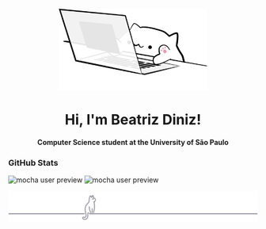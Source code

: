 <p align="center"><img src="bongo-cat-code.svg" width="300"></p>
<h1 align="center"> Hi, I'm Beatriz Diniz!  </h1> 
<h4 align="center"> Computer Science student at the University of São Paulo </h4>

### GitHub Stats
![mocha user preview](https://github-readme-stats.vercel.app/api?username=Beatriz-Diniz&show_icons=true&bg_color=1e1e2e&text_color=cdd6f4&icon_color=cba6f7&title_color=94e2d5&border_color=94e2d5)
![mocha user preview](https://github-readme-stats-git-masterrstaa-rickstaa.vercel.app/api/top-langs/?username=Beatriz-Diniz&layout=compact&bg_color=1e1e2e&text_color=cdd6f4&icon_color=cba6f7&title_color=94e2d5&border_color=94e2d5)

<p align="center"><img src="gray0_ctp_on_line.svg?sanitize=true" /></p>
